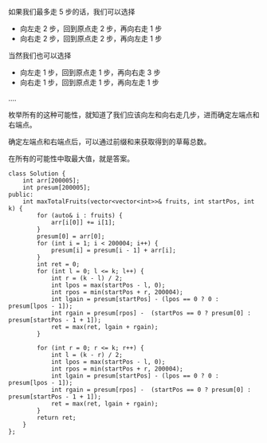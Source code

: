 如果我们最多走 5 步的话，我们可以选择
- 向左走 2 步，回到原点走 2 步，再向右走 1 步
- 向右走 2 步，回到原点走 2 步，再向左走 1 步

当然我们也可以选择
- 向左走 1 步，回到原点走 1 步，再向右走 3 步
- 向右走 1 步，回到原点走 1 步，再向左走 1 步

....

枚举所有的这种可能性，就知道了我们应该向左和向右走几步，进而确定左端点和右端点。

确定左端点和右端点后，可以通过前缀和来获取得到的草莓总数。

在所有的可能性中取最大值，就是答案。
```
class Solution {
    int arr[200005];
    int presum[200005];
public:
    int maxTotalFruits(vector<vector<int>>& fruits, int startPos, int k) {
        for (auto& i : fruits) {
            arr[i[0]] += i[1];
        }
        presum[0] = arr[0];
        for (int i = 1; i < 200004; i++) {
            presum[i] = presum[i - 1] + arr[i];
        }
        int ret = 0;
        for (int l = 0; l <= k; l++) {
            int r = (k - l) / 2;
            int lpos = max(startPos - l, 0);
            int rpos = min(startPos + r, 200004);
            int lgain = presum[startPos] - (lpos == 0 ? 0 : presum[lpos - 1]);
            int rgain = presum[rpos] -  (startPos == 0 ? presum[0] : presum[startPos - 1 + 1]);
            ret = max(ret, lgain + rgain);
        }
        
        for (int r = 0; r <= k; r++) {
            int l = (k - r) / 2;
            int lpos = max(startPos - l, 0);
            int rpos = min(startPos + r, 200004);
            int lgain = presum[startPos] - (lpos == 0 ? 0 : presum[lpos - 1]);
            int rgain = presum[rpos] -  (startPos == 0 ? presum[0] : presum[startPos - 1 + 1]);
            ret = max(ret, lgain + rgain);
        }
        return ret;
    }
};
```